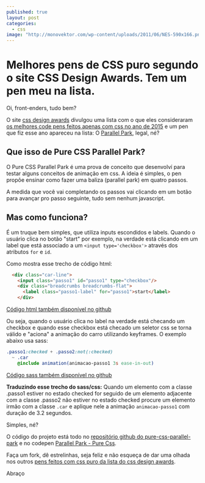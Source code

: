 ```yaml
---
published: true
layout: post
categories: 
  - css
image: "http://monovektor.com/wp-content/uploads/2011/06/NES-590x166.png"
---
```



# Melhores pens de CSS puro segundo o site CSS Design Awards. Tem um pen meu na lista.

Oi, front-enders, tudo bem?

O site [css design awards](http://www.cssdesignawards.com/) divulgou uma lista com o que eles consideraram [os melhores code pens feitos apenas com css no ano de 2015](http://www.cssdesignawards.com/articles/best-pure-css-pens-of-2015/268/) e um pen que fiz esse ano apareceu na lista: O [Parallel Park](http://codepen.io/teles/pen/gbKeLR), legal, né? 

## Que isso de Pure CSS Parallel Park?

O Pure CSS Parallel Park é uma prova de conceito que desenvolví para testar alguns conceitos de animação em css. A ideia é simples, o pen propõe ensinar como fazer uma baliza (parallel park) em quatro passos.

A medida que você vai completando os passos vai clicando em um botão para avançar pro passo seguinte, tudo sem nenhum javascript.

## Mas como funciona?

É um truque bem simples, que utiliza inputs escondidos e labels.
Quando o usuário clica no botão "start" por exemplo, na verdade está clicando em um label que está associado a um ````<input type='checkbox'>```` através dos atributos ````for```` e ````id````. 

Como mostra esse trecho de código html:

````html
  <div class="car-line">
    <input class="passo1" id="passo1" type="checkbox"/>
    <div class="breadcrumbs breadcrumbs-flat">
      <label class="passo1-label" for="passo1">start</label>
    </div>
````
[Código html também disponível no github](https://github.com/teles/pure-css-parallel-park/blob/master/index.html#L30-L40)


Ou seja, quando o usuário clica no label na verdade está checando um checkbox e quando esse checkbox está checado um seletor css se torna válido e "aciona" a animação do carro utilizando keyframes. O exemplo abaixo usa sass:

````sass
.passo1:checked + .passo2:not(:checked)
  ~ .car
    @include animation(animacao-passo1 3s ease-in-out)
```` 
[Código sass também disponível no github](https://github.com/teles/pure-css-parallel-park/blob/master/sass/components/_animations-steps.sass)

**Traduzindo esse trecho do sass/css:** Quando um elemento com a classe .passo1 estiver no estado checked for seguido de um elemento adjacente com a classe .passo2 não estiver no estado checked procure um elemento irmão com a classe ````.car```` e aplique nele a animação ````animacao-passo1```` com duração de 3.2 segundos.

Simples, né? 

O código do projeto está todo no [repositório github do pure-css-parallel-park](https://github.com/teles/pure-css-parallel-park) e no codepen [Parallel Park - Pure Css](http://codepen.io/teles/pen/gbKeLR).

Faça um fork, dê estrelinhas, seja feliz e não esqueça de dar uma olhada nos outros [pens feitos com css puro da lista do css design awards](http://www.cssdesignawards.com/articles/best-pure-css-pens-of-2015/268/).

Abraço
